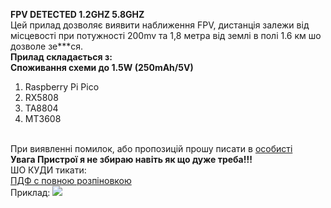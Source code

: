 <B>FPV DETECTED 1.2GHZ 5.8GHZ</B></br>
Цей прилад дозволяє виявити наближення FPV, дистанція залежи від місцевості при потужності 200mv та 1,8 метра від землі в полі 1.6 км шо дозволе зе***ся. <br>
<strong>Прилад складається з:</strong> <br>
<strong>Споживання схеми до 1.5W (250mAh/5V)</strong><br>
1.	Raspberry Pi Pico
2.	RX5808
3.	TA8804
4.	MT3608
<br>
При виявленні помилок, або пропозицій прошу писати в <a href="https://t.me/ed_ryb1">особисті</a><br>
<strong color="red">Увага Пристрої я не збираю навіть як що дуже треба!!!</strong> <br>
ШО КУДИ тикати:<br>
<a href="https://github.com/edwardrybka/FPV_DETECTED_1.2_5.8GHZ/blob/main/FPV_DETECTED.pdf">ПДФ с повною розпіновкою</a><br>
Приклад:
<img src="https://github.com/edwardrybka/FPV_DETECTED_1.2_5.8GHZ/blob/main/photo_1.jpg?raw=true">
